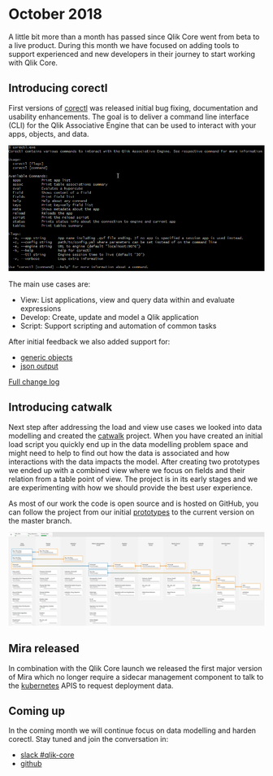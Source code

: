 # October 2018

A little bit more than a month has passed since Qlik Core went from beta to a live product. During this month we have
focused on adding tools to support experienced and new developers in their journey to start working with Qlik Core.

## Introducing corectl

First versions of [corectl](https://github.com/qlik-oss/corectl) was released initial bug fixing, documentation and
usability enhancements. The goal is to deliver a command line interface (CLI) for the Qlik Associative Engine that can
be used to interact with your apps, objects, and data.

![screenshot](../images/corectl.png)

The main use cases are:

* View: List applications, view and query data within and evaluate expressions
* Develop: Create, update and model a Qlik application
* Script: Support scripting and automation of common tasks

After initial feedback we also added support for:

* [generic objects](https://github.com/qlik-oss/corectl/issues/63)
* [json output](https://github.com/qlik-oss/corectl/issues/74)

[Full change log](https://github.com/qlik-oss/corectl/releases)

## Introducing catwalk

Next step after addressing the load and view use cases we looked into data modelling and created the
[catwalk](https://github.com/qlik-oss/catwalk) project. When you have created an initial load script you quickly end up
in the data modelling problem space and might need to help to find out how the data is associated and how interactions
with the data impacts the model. After creating two prototypes we ended up with a combined view where we focus on fields
and their relation from a table point of view. The project is in its early stages and we are experimenting with how we
should provide the best user experience.

As most of our work the code is open source and is hosted on GitHub, you can follow the project from our initial
[prototypes](https://github.com/qlik-oss/catwalk/tree/prototype2) to the current version on the master branch.

![screenshot](https://github.com/qlik-oss/catwalk/raw/master/screenshot.png)

## Mira released

In combination with the Qlik Core launch we released the first major version of Mira which no longer require a sidecar
management component to talk to the [kubernetes](https://kubernetes.io/) APIS to request deployment data.

## Coming up

In the coming month we will continue focus on data modelling and harden corectl. Stay tuned and join the conversation in:

* [slack #qlik-core](https://qlik-branch.slack.com/channels/qlik-core)
* [github](https://github.com/qlik-oss)